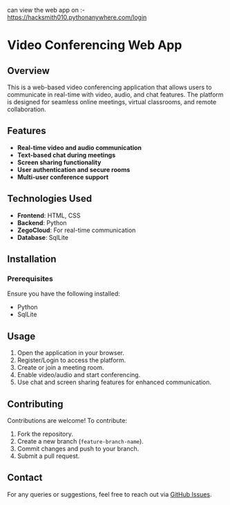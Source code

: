 can view the web app on :- 
https://hacksmith010.pythonanywhere.com/login

# Video Conferencing Web App

## Overview
This is a web-based video conferencing application that allows users to communicate in real-time with video, audio, and chat features. The platform is designed for seamless online meetings, virtual classrooms, and remote collaboration.

## Features
- **Real-time video and audio communication**
- **Text-based chat during meetings**
- **Screen sharing functionality**
- **User authentication and secure rooms**
- **Multi-user conference support**

## Technologies Used
- **Frontend**: HTML, CSS
- **Backend**: Python
- **ZegoCloud**: For real-time communication
- **Database**: SqlLite 

## Installation

### Prerequisites
Ensure you have the following installed:
- Python
- SqlLite

## Usage
1. Open the application in your browser.
2. Register/Login to access the platform.
3. Create or join a meeting room.
4. Enable video/audio and start conferencing.
5. Use chat and screen sharing features for enhanced communication.

## Contributing
Contributions are welcome! To contribute:
1. Fork the repository.
2. Create a new branch (`feature-branch-name`).
3. Commit changes and push to your branch.
4. Submit a pull request.

## Contact
For any queries or suggestions, feel free to reach out via [GitHub Issues](https://github.com/HackSmith010/VideoConferencing_webApp/issues).
